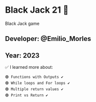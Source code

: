 # Black Jack 21 👀

Black Jack game

## Developer: @Emilio_Morles

## Year: 2023

✅ I learned more about:

    🟢 Functions with Outputs ✔️
    🟢 While loops and For loops ✔️
    🟢 Multiple return values ✔️
    🟢 Print vs Return ✔️
    
